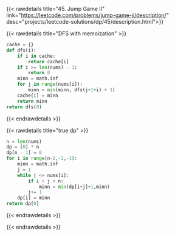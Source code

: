 {{< rawdetails title="45. Jump Game II" link="https://leetcode.com/problems/jump-game-ii/description/"
	desc="projects/leetcode-solutions/dp/45/description.html">}}


{{< rawdetails title="DFS with memoization" >}}
```python
cache = {}
def dfs(i):
    if i in cache:
        return cache[i]
    if i >= len(nums) - 1:
        return 0
    minn = math.inf
    for j in range(nums[i]):
        minn = min(minn, dfs(j+1+i) + 1)
    cache[i] = minn
    return minn
return dfs(0)
```
{{< endrawdetails >}}


{{< rawdetails title="true dp" >}}
```python
n = len(nums)
dp = [0] * n
dp[n - 1] = 0
for i in range(n-2,-1,-1):
    minn = math.inf
    j = 1
    while j <= nums[i]:
        if i + j < n:
            minn = min(dp[i+j]+1,minn)
        j+= 1
    dp[i] = minn
return dp[0]
```
{{< endrawdetails >}}



{{< endrawdetails >}}
